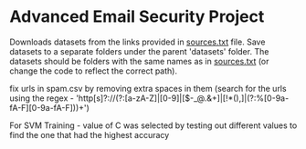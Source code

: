 # Advanced Email Security Project

Downloads datasets from the links provided in [sources.txt](./sources.txt) file. Save datasets to a separate folders under the parent 'datasets' folder. The datasets should be folders with the same names as in [sources.txt](./sources.txt) (or change the code to reflect the correct path).

fix urls in spam.csv by removing extra spaces in them (search for the urls using the regex - 'http[s]?://(?:[a-zA-Z]|[0-9]|[$-_@.&+]|[!*\(\),]|(?:%[0-9a-fA-F][0-9a-fA-F]))+')

For SVM Training - value of C was selected by testing out different values to find the one that had the highest accuracy
